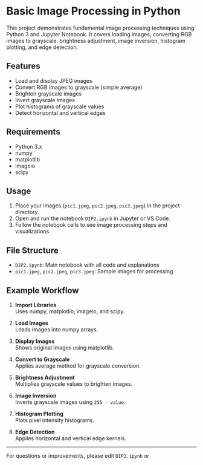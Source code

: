 # Basic Image Processing in Python

This project demonstrates fundamental image processing techniques using Python 3 and Jupyter Notebook. It covers loading images, converting RGB images to grayscale, brightness adjustment, image inversion, histogram plotting, and edge detection.

## Features

- Load and display JPEG images
- Convert RGB images to grayscale (simple average)
- Brighten grayscale images
- Invert grayscale images
- Plot histograms of grayscale values
- Detect horizontal and vertical edges

## Requirements

- Python 3.x
- numpy
- matplotlib
- imageio
- scipy

## Usage

1. Place your images (`pic1.jpeg`, `pic2.jpeg`, `pic3.jpeg`) in the project directory.
2. Open and run the notebook `DIP2.ipynb` in Jupyter or VS Code.
3. Follow the notebook cells to see image processing steps and visualizations.

## File Structure

- `DIP2.ipynb`: Main notebook with all code and explanations
- `pic1.jpeg`, `pic2.jpeg`, `pic3.jpeg`: Sample images for processing

## Example Workflow

1. **Import Libraries**  
   Uses numpy, matplotlib, imageio, and scipy.

2. **Load Images**  
   Loads images into numpy arrays.

3. **Display Images**  
   Shows original images using matplotlib.

4. **Convert to Grayscale**  
   Applies average method for grayscale conversion.

5. **Brightness Adjustment**  
   Multiplies grayscale values to brighten images.

6. **Image Inversion**  
   Inverts grayscale images using `255 - value`.

7. **Histogram Plotting**  
   Plots pixel intensity histograms.

8. **Edge Detection**  
   Applies horizontal and vertical edge kernels.



---

For questions or improvements, please edit `DIP2.ipynb` or
